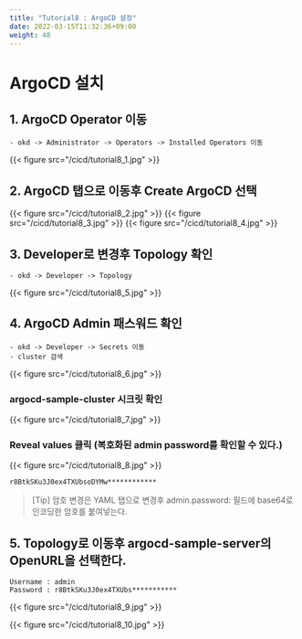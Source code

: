 ```yaml
---
title: "Tutorial8 : ArgoCD 설정"
date: 2022-03-15T11:32:36+09:00
weight: 48
---
```


# ArgoCD 설치

## 1. ArgoCD Operator 이동
```
- okd -> Administrator -> Operators -> Installed Operators 이동
```
{{< figure src="/cicd/tutorial8_1.jpg" >}}

## 2. ArgoCD 탭으로 이동후 Create ArgoCD 선택
{{< figure src="/cicd/tutorial8_2.jpg" >}}
{{< figure src="/cicd/tutorial8_3.jpg" >}}
{{< figure src="/cicd/tutorial8_4.jpg" >}}

## 3. Developer로 변경후 Topology 확인
```
- okd -> Developer -> Topology
```
{{< figure src="/cicd/tutorial8_5.jpg" >}}

## 4. ArgoCD Admin 패스워드 확인
```
- okd -> Developer -> Secrets 이동
- cluster 검색
```
{{< figure src="/cicd/tutorial8_6.jpg" >}}

### argocd-sample-cluster 시크릿 확인
{{< figure src="/cicd/tutorial8_7.jpg" >}}

### Reveal values 클릭 (복호화된 admin password를 확인할 수 있다.)
{{< figure src="/cicd/tutorial8_8.jpg" >}}

```
r8BtkSKu3J0ex4TXUbsoDYMw************
```

> [Tip] 암호 변경은 YAML 탭으로 변경후 admin.password: 필드에 base64로 인코딩한 암호를 붙여넣는다.


## 5. Topology로 이동후 argocd-sample-server의 OpenURL을 선택한다. 
```
Username : admin
Password : r8BtkSKu3J0ex4TXUbs***********
```
{{< figure src="/cicd/tutorial8_9.jpg" >}}

{{< figure src="/cicd/tutorial8_10.jpg" >}}

